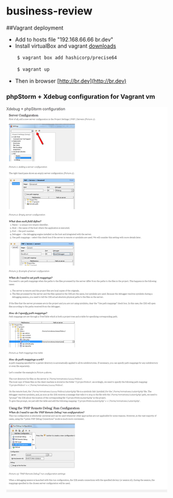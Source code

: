 # business-review

##Vagrant deployment

- Add to hosts file "192.168.66.66  br.dev"
- Install virtualBox and vagrant [downloads](https://www.vagrantup.com/downloads.html)
```sh 
    $ vagrant box add hashicorp/precise64
```
```sh 
    $ vagrant up
```
- Then in browser [http://br.dev](http://br.dev)

### phpStorm + Xdebug configuration for Vagrant vm

![phpStorm Xdebug Screenshot](https://raw.githubusercontent.com/eugene-d/business-review/www/public/img/phpStormXdebug.png)
